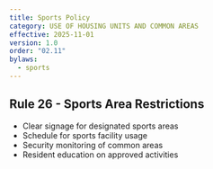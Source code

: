 ```yaml
---
title: Sports Policy
category: USE OF HOUSING UNITS AND COMMON AREAS
effective: 2025-11-01
version: 1.0
order: "02.11"
bylaws:
  - sports
---
```


## Rule 26 - Sports Area Restrictions

- Clear signage for designated sports areas
- Schedule for sports facility usage
- Security monitoring of common areas
- Resident education on approved activities
